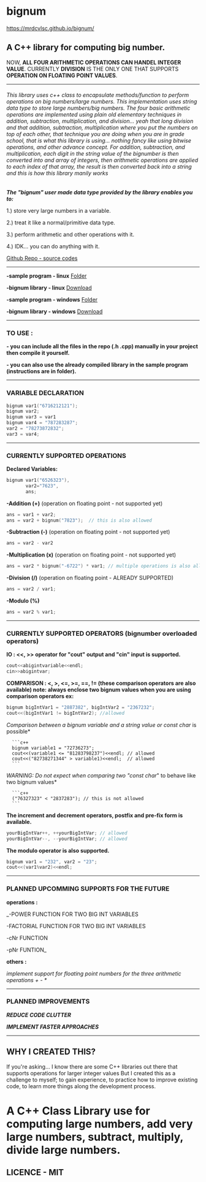 # bignum
https://mrdcvlsc.github.io/bignum/
## A C++ library for computing big number.

NOW, **ALL FOUR ARITHMETIC OPERATIONS CAN HANDEL INTEGER VALUE**.
CURRENTLY **DIVISION** IS THE ONLY ONE THAT SUPPORTS **OPERATION ON FLOATING POINT VALUES**.

-------------------------------------------------------------------


###### This library uses c++ class to encapsulate methods/function to perform operations on big numbers/large numbers. This implementation uses string data type to store large numbers/big numbers. The four basic arithmetic operations are implemented using plain old elementary techniques in addition, subtraction, multiplication, and division... yeah that long division and that addition, subtraction, multiplication where you put the numbers on top of each other, that technique you are doing when you are in grade school, that is what this library is using... nothing fancy like using bitwise operations, and other advance concept. For addition, subtraction, and multiplication, each digit in the string value of the bignumber is then converted into and array of integers, then arithmetic operations are applied to each index of that array, the result is then converted back into a string and this is how this library manily works


***The "bignum" user made data type provided by the library enables you to:***


   1.) store very large numbers in a variable.
   
   
   2.) treat it like a normal/primitive data type.
   
   
   3.) perform arithmetic and other operations with it.
   
   
   4.) IDK... you can do anything with it.


[Github Repo - source codes](https://github.com/mrdcvlsc/bignum)



-------------------------------------------------------------------


**-sample program - linux** [Folder](https://github.com/mrdcvlsc/bignum/tree/master/sample%20program/bignum%20calculator%20linux)

**-bignum library - linux** [Download](https://github.com/mrdcvlsc/bignum/blob/master/sample%20program/bignum%20calculator%20linux/bignum_lib_linux.a)

**-sample program - windows** [Folder](https://github.com/mrdcvlsc/bignum/tree/master/sample%20program/bignumber%20calculator%20windows)

**-bignum library - windows** [Download](https://github.com/mrdcvlsc/bignum/blob/master/sample%20program/bignumber%20calculator%20windows/bignum_lib_windows.lib)


-------------------------------------------------------------------


### TO USE :
  
  **- you can include all the files in the repo (.h .cpp) manually in your project then compile it yourself.**
  
  **- you can also use the already compiled library in the sample program (instructions are in folder).**

-------------------------------------------------------------------

### VARIABLE DECLARATION
    
   ```c++
   bignum var1("6716212121");
   bignum var2;  
   bignum var3 = var1
   bignum var4 = "787283287";
   var2 = "78273872832";
   var3 = var4;
   ```
-------------------------------------------------------------------

### CURRENTLY SUPPORTED OPERATIONS

   **Declared Variables:**
   
   ```c++  
   bignum var1("6526323"),
          var2="7623",
          ans;
   ``` 
   
   **-Addition (+)** (operation on floating point - not supported yet)
   
   ```c++ 
   ans = var1 + var2;
   ans = var2 + bignum("7823");  // this is also allowed
   ```
   
   **-Subtraction (-)** (operation on floating point - not supported yet)
   
   ```c++
   ans = var2 - var2
   ```
   
   **-Multiplication (x)** (operation on floating point - not supported yet)
   
   ```c++
   ans = var2 * bignum("-6722") * var1; // multiple operations is also allowed
   ```
   
   **-Division (/)** (operation on floating point - ALREADY SUPPORTED)
   
   ```c++
   ans = var2 / var1;
   ```
   
   **-Modulo (%)**
   
   ```c++
   ans = var2 % var1;
   ```

--------------------------------------------------------------------------------------



### CURRENTLY SUPPORTED OPERATORS (bignumber overloaded operators)

   **IO : <<, >> operator for "cout" output and "cin" input is supported.**
   
   ```c++     
   cout<<abigintvariable<<endl; 
   cin>>abigintvar;
   ```
   
   **COMPARISON : <, >, <=, >=, ==, != (these comparison operators are also available) note: always enclose two bignum values when you are using comparison operators ex:**
   
   ```c++
   bignum bigIntVar1 = "2887382", bigIntVar2 = "2367232";
   cout<<(bigIntVar1 != bigIntVar2); //allowed
   ```
   
   *Comparison between a bignum variable and a string value or const char* is possible*
   
      ```c++
      bignum variable1 = "72736273";
      cout<<(variable1 <= "81283798237")<<endl; // allowed 
      cout<<("82738271344" > variable1)<<endl;  // allowed
      ```
      
   *WARNING: Do not expect when comparing two "const char*" to behave like two bignum values*
   
      ```c++
      ("76327323" < "2837283"); // this is not allowed
      ```
      
**The increment and decrement operators, postfix and pre-fix form is available.**

   ```c++
   yourBigIntVar++, ++yourBigIntVar; // allowed
   yourBigIntVar--, --yourBigIntVar; // allowed
   ```     
        
**The modulo operator is also supported.**

   ```c++    
   bignum var1 = "232", var2 = "23";
   cout<<(var1%var2)<<endl;
   ```     
   
---------------------------------------------------------

### PLANNED UPCOMMING SUPPORTS FOR THE FUTURE

   **operations :**
   
   _-POWER FUNCTION FOR TWO BIG INT VARIABLES
   
   -FACTORIAL FUNCTION FOR TWO BIG INT VARIABLES
   
   -cNr FUNCTION 
   
   -pNr FUNTION_
    
   **others :**
   
   _implement support for floating point numbers for the three arithmetic operations + - *_
    
---------------------------------------------------------


### PLANNED IMPROVEMENTS
    
   ***REDUCE CODE CLUTTER***
   
   ***IMPLEMENT FASTER APPROACHES***
    
    
---------------------------------------------------------


## WHY I CREATED THIS?
  
   If you're asking...
   I know there are some C++ libraries out there that supports operations for larger integer values
   But I created this as a challenge to myself;
   to gain experience, to practice how to improve existing code, to learn more things along the development process.
   
# A C++ Class Library use for computing large numbers, add very large numbers, subtract, multiply, divide large numbers.
## LICENCE - MIT


